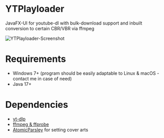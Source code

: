 # YTPlayloader
JavaFX-UI for youtube-dl with bulk-download support and inbuilt conversion to certain CBR/VBR via ffmpeg

![YTPlayloader-Screenshot](https://user-images.githubusercontent.com/15632467/222186731-0f391cf3-61ea-494e-a764-03cea2fec35b.png)

# Requirements
- Windows 7+ (program should be easily adaptable to Linux & macOS - contact me in case of need)
- Java 17+

# Dependencies
- [yt-dlp](https://github.com/yt-dlp/yt-dlp)
- [ffmpeg & ffprobe](https://github.com/yt-dlp/FFmpeg-Builds)
- [AtomicParsley](http://atomicparsley.sourceforge.net/) for setting cover arts
